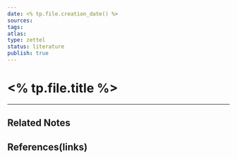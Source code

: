 ```yaml
---
date: <% tp.file.creation_date() %>
sources: 
tags: 
atlas: 
type: zettel
status: literature
publish: true
---
```

# <% tp.file.title %>


---
## Related Notes

## References(links)
